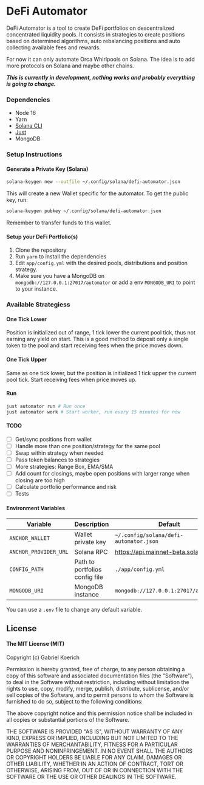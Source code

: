 # DeFi Automator

DeFi Automator is a tool to create DeFi portfolios on descentralized concentrated liquidity pools. It consists in strategies to create positions based on determined algorithms, auto rebalancing positions and auto collecting available fees and rewards.

For now it can only automate Orca Whirlpools on Solana. The idea is to add more protocols on Solana and maybe other chains.

**_This is currently in development, nothing works and probably everything is going to change._**

### Dependencies

- Node 16
- Yarn
- [Solana CLI](https://docs.solana.com/cli/install-solana-cli-tools)
- [Just](https://github.com/casey/just)
- MongoDB

### Setup Instructions

#### Generate a Private Key (Solana)

```bash
solana-keygen new --outfile ~/.config/solana/defi-automator.json
```

This will create a new Wallet specific for the automator. To get the public key, run:

```bash
solana-keygen pubkey ~/.config/solana/defi-automator.json
```

Remember to transfer funds to this wallet.

#### Setup your DeFi Portfolio(s)

1. Clone the repository
2. Run `yarn` to install the dependencies
3. Edit `app/config.yml` with the desired pools, distributions and position strategy.
4. Make sure you have a MongoDB on `mongodb://127.0.0.1:27017/automator` or add a env `MONGODB_URI` to point to your instance.

### Available Strategiess

<!-- #### Range Box

Defined by two percentages rates in relation to the current price on the initialization of the position, the lower and the upper bound. Position is closed when the current price is out of the range and initialized again on next run. -->

#### One Tick Lower

Position is initialized out of range, 1 tick lower the current pool tick, thus not earning any yield on start. This is a good method to deposit only a single token to the pool and start receiving fees when the price moves down.

#### One Tick Upper

Same as one tick lower, but the position is initialized 1 tick upper the current pool tick. Start receiving fees when price moves up.

<!--
#### EMA Box

Uses Exponential Moving Average to calculate the ranges of the position. Closed when out of range and initialized again on next run. -->

#### Run

```bash
just automator run # Run once
just automator work # Start worker, run every 15 minutes for now
```

#### TODO

- [ ] Get/sync positions from wallet
- [ ] Handle more than one position/strategy for the same pool
- [ ] Swap within strategy when needed
- [ ] Pass token balances to strategies
- [ ] More strategies: Range Box, EMA/SMA
- [ ] Add count for closings, maybe open positions with larger range when closing are too high
- [ ] Calculate portfolio performance and risk
- [ ] Tests

#### Environment Variables

| Variable              | Description                    | Default                                |
| --------------------- | ------------------------------ | -------------------------------------- |
| `ANCHOR_WALLET`       | Wallet private key             | `~/.config/solana/defi-automator.json` |
| `ANCHOR_PROVIDER_URL` | Solana RPC                     | https://api.mainnet-beta.solana.com    |
| `CONFIG_PATH`         | Path to portfolios config file | `./app/config.yml`                     |
| `MONGODB_URI`         | MongoDB instance               | `mongodb://127.0.0.1:27017/automator`  |

You can use a `.env` file to change any default variable.

## License

#### The MIT License (MIT)

Copyright (c) Gabriel Koerich

Permission is hereby granted, free of charge, to any person obtaining a copy of
this software and associated documentation files (the "Software"), to deal in
the Software without restriction, including without limitation the rights to
use, copy, modify, merge, publish, distribute, sublicense, and/or sell copies
of the Software, and to permit persons to whom the Software is furnished to do
so, subject to the following conditions:

The above copyright notice and this permission notice shall be included in all
copies or substantial portions of the Software.

THE SOFTWARE IS PROVIDED "AS IS", WITHOUT WARRANTY OF ANY KIND, EXPRESS OR
IMPLIED, INCLUDING BUT NOT LIMITED TO THE WARRANTIES OF MERCHANTABILITY,
FITNESS FOR A PARTICULAR PURPOSE AND NONINFRINGEMENT. IN NO EVENT SHALL THE
AUTHORS OR COPYRIGHT HOLDERS BE LIABLE FOR ANY CLAIM, DAMAGES OR OTHER
LIABILITY, WHETHER IN AN ACTION OF CONTRACT, TORT OR OTHERWISE, ARISING FROM,
OUT OF OR IN CONNECTION WITH THE SOFTWARE OR THE USE OR OTHER DEALINGS IN THE
SOFTWARE.

